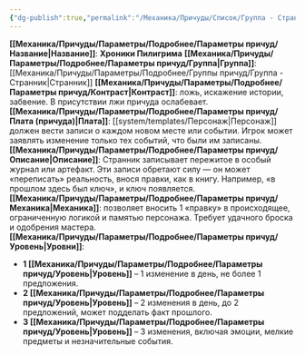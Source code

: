 ```yaml
---
{"dg-publish":true,"permalink":"/Механика/Причуды/Список/Группа - Странник/Хроники Пилигрима/","noteIcon":"","created":"2025-08-21T13:47:46.414+03:00","updated":"2025-09-04T08:06:55.531+03:00"}
---
```


**[[Механика/Причуды/Параметры/Подробнее/Параметры причуд/Название\|Название]]**: **Хроники Пилигрима**
**[[Механика/Причуды/Параметры/Подробнее/Параметры причуд/Группа\|Группа]]**: [[Механика/Причуды/Параметры/Подробнее/Группы причуд/Группа - Странник\|Странник]] 
**[[Механика/Причуды/Параметры/Подробнее/Параметры причуд/Контраст\|Контраст]]**: ложь, искажение истории, забвение. В присутствии лжи причуда ослабевает.  
**[[Механика/Причуды/Параметры/Подробнее/Параметры причуд/Плата (причуда)\|Плата]]**: [[system/templates/Персонаж\|Персонаж]] должен вести записи о каждом новом месте или событии. Игрок может заявлять изменение только тех событий, что были им записаны.
**[[Механика/Причуды/Параметры/Подробнее/Параметры причуд/Описание\|Описание]]**: Странник записывает пережитое в особый журнал или артефакт. Эти записи обретают силу — он может «переписать» реальность, внося правки, как в книгу. Например, «в прошлом здесь был ключ», и ключ появляется.  
**[[Механика/Причуды/Параметры/Подробнее/Параметры причуд/Механика\|Механика]]**: позволяет вносить 1 «правку» в происходящее, ограниченную логикой и памятью персонажа. Требует удачного броска и одобрения мастера.  
**[[Механика/Причуды/Параметры/Подробнее/Параметры причуд/Уровень\|Уровни]]**:
- **1 [[Механика/Причуды/Параметры/Подробнее/Параметры причуд/Уровень\|Уровень]]** – 1 изменение в день, не более 1 предложения.
- **2 [[Механика/Причуды/Параметры/Подробнее/Параметры причуд/Уровень\|Уровень]]** – 2 изменения в день, до 2 предложений, может подделать факт прошлого.
- **3 [[Механика/Причуды/Параметры/Подробнее/Параметры причуд/Уровень\|Уровень]]** – 3 изменения, включая эмоции, мелкие предметы и незначительные события.